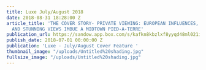 ```yaml
---
title: Luxe July/August 2018
date: 2018-08-31 18:28:00 Z
article_title: 'THE COVER STORY- PRIVATE VIEWING: EUROPEAN INFLUENCES, RICH TEXTURES
  AND STUNNING VIEWS IMBUE A MIDTOWN PIED-A-TERRE'
publication_url: https://sandow.app.box.com/s/kafkn8kbzlxf8yyqd48ml021ivs962um
publish_date: 2018-07-01 00:00:00 Z
publication: 'Luxe - July/August Cover Feature '
thumbnail_image: "/uploads/Untitled%20shading.jpg"
fullsize_image: "/uploads/Untitled%20shading.jpg"
---
```


